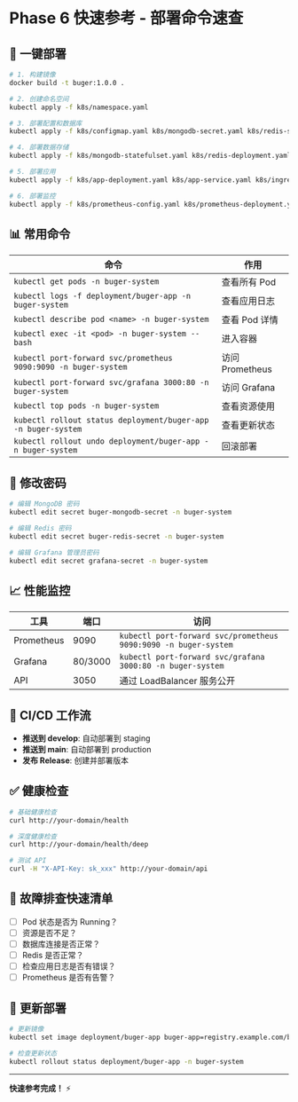 # Phase 6 快速参考 - 部署命令速查

## 🚀 一键部署

```bash
# 1. 构建镜像
docker build -t buger:1.0.0 .

# 2. 创建命名空间
kubectl apply -f k8s/namespace.yaml

# 3. 部署配置和数据库
kubectl apply -f k8s/configmap.yaml k8s/mongodb-secret.yaml k8s/redis-secret.yaml k8s/rbac.yaml

# 4. 部署数据存储
kubectl apply -f k8s/mongodb-statefulset.yaml k8s/redis-deployment.yaml

# 5. 部署应用
kubectl apply -f k8s/app-deployment.yaml k8s/app-service.yaml k8s/ingress.yaml

# 6. 部署监控
kubectl apply -f k8s/prometheus-config.yaml k8s/prometheus-deployment.yaml k8s/grafana-deployment.yaml
```

## 📊 常用命令

| 命令 | 作用 |
|------|------|
| `kubectl get pods -n buger-system` | 查看所有 Pod |
| `kubectl logs -f deployment/buger-app -n buger-system` | 查看应用日志 |
| `kubectl describe pod <name> -n buger-system` | 查看 Pod 详情 |
| `kubectl exec -it <pod> -n buger-system -- bash` | 进入容器 |
| `kubectl port-forward svc/prometheus 9090:9090 -n buger-system` | 访问 Prometheus |
| `kubectl port-forward svc/grafana 3000:80 -n buger-system` | 访问 Grafana |
| `kubectl top pods -n buger-system` | 查看资源使用 |
| `kubectl rollout status deployment/buger-app -n buger-system` | 查看更新状态 |
| `kubectl rollout undo deployment/buger-app -n buger-system` | 回滚部署 |

## 🔑 修改密码

```bash
# 编辑 MongoDB 密码
kubectl edit secret buger-mongodb-secret -n buger-system

# 编辑 Redis 密码
kubectl edit secret buger-redis-secret -n buger-system

# 编辑 Grafana 管理员密码
kubectl edit secret grafana-secret -n buger-system
```

## 📈 性能监控

| 工具 | 端口 | 访问 |
|------|------|------|
| Prometheus | 9090 | `kubectl port-forward svc/prometheus 9090:9090 -n buger-system` |
| Grafana | 80/3000 | `kubectl port-forward svc/grafana 3000:80 -n buger-system` |
| API | 3050 | 通过 LoadBalancer 服务公开 |

## 🔄 CI/CD 工作流

- **推送到 develop**: 自动部署到 staging
- **推送到 main**: 自动部署到 production
- **发布 Release**: 创建并部署版本

## ✅ 健康检查

```bash
# 基础健康检查
curl http://your-domain/health

# 深度健康检查
curl http://your-domain/health/deep

# 测试 API
curl -H "X-API-Key: sk_xxx" http://your-domain/api
```

## 🐛 故障排查快速清单

- [ ] Pod 状态是否为 Running？
- [ ] 资源是否不足？
- [ ] 数据库连接是否正常？
- [ ] Redis 是否正常？
- [ ] 检查应用日志是否有错误？
- [ ] Prometheus 是否有告警？

## 📝 更新部署

```bash
# 更新镜像
kubectl set image deployment/buger-app buger-app=registry.example.com/buger:1.1.0 -n buger-system

# 检查更新状态
kubectl rollout status deployment/buger-app -n buger-system
```

---

**快速参考完成！** ⚡

